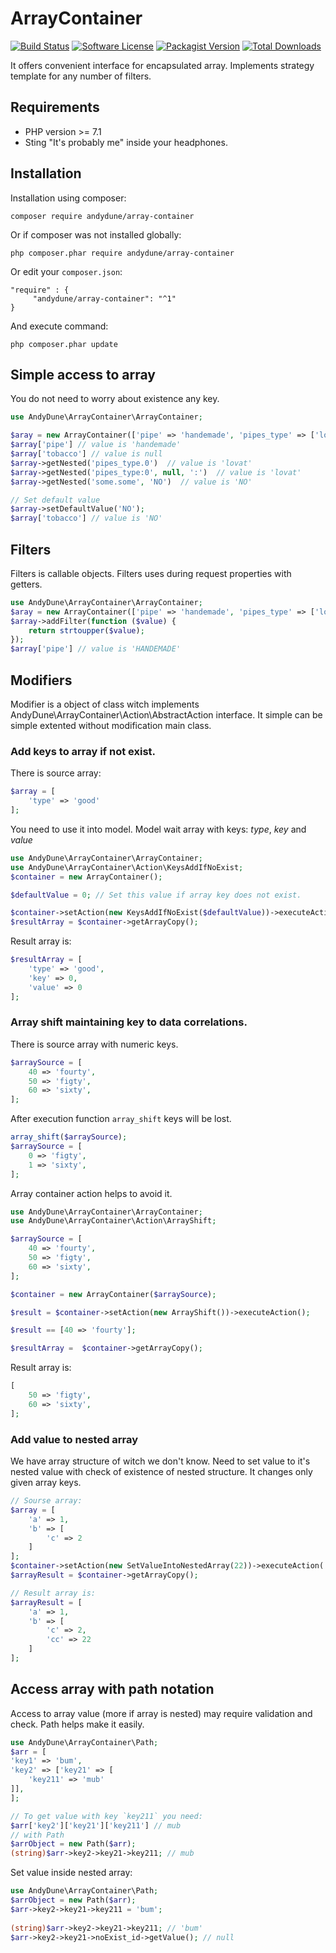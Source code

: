 # ArrayContainer

[![Build Status](https://travis-ci.org/AndyDune/ArrayContainer.svg?branch=master)](https://travis-ci.org/AndyDune/ArrayContainer)
[![Software License](https://img.shields.io/badge/license-MIT-brightgreen.svg?style=flat-square)](LICENSE)
[![Packagist Version](https://img.shields.io/packagist/v/andydune/array-container.svg?style=flat-square)](https://packagist.org/packages/andydune/array-container)
[![Total Downloads](https://img.shields.io/packagist/dt/andydune/array-container.svg?style=flat-square)](https://packagist.org/packages/andydune/array-container)


It offers convenient interface for encapsulated array. Implements strategy template for any number of filters.

Requirements
------------

- PHP version >= 7.1
- Sting "It's probably me" inside your headphones.

Installation
------------

Installation using composer:

```
composer require andydune/array-container
```
Or if composer was not installed globally:
```
php composer.phar require andydune/array-container
```
Or edit your `composer.json`:
```
"require" : {
     "andydune/array-container": "^1"
}

```
And execute command:
```
php composer.phar update
```


Simple access to array
------------

You do not need to worry about existence any key.

```php
use AndyDune\ArrayContainer\ArrayContainer;

$aray = new ArrayContainer(['pipe' => 'handemade', 'pipes_type' => ['lovat', 'canadian']]);
$array['pipe'] // value is 'handemade' 
$array['tobacco'] // value is null
$array->getNested('pipes_type.0')  // value is 'lovat'
$array->getNested('pipes_type:0', null, ':')  // value is 'lovat'
$array->getNested('some.some', 'NO')  // value is 'NO'

// Set default value
$array->setDefaultValue('NO');
$array['tobacco'] // value is 'NO'
```

Filters
------------

Filters is callable objects. Filters uses during request properties with getters.

```php
use AndyDune\ArrayContainer\ArrayContainer;
$aray = new ArrayContainer(['pipe' => 'handemade', 'pipes_type' => ['lovat', 'canadian']]);
$array->addFilter(function ($value) {
    return strtoupper($value);
});
$array['pipe'] // value is 'HANDEMADE'

```

Modifiers
------------

Modifier is a object of class witch implements AndyDune\ArrayContainer\Action\AbstractAction interface. 
It simple can be simple extented without modification main class. 

### Add keys to array if not exist.

There is source array:

```php
$array = [
    'type' => 'good'
];
```

You need to use it into model. Model wait array with keys: *type*, *key* and *value* 

```php
use AndyDune\ArrayContainer\ArrayContainer;
use AndyDune\ArrayContainer\Action\KeysAddIfNoExist;
$container = new ArrayContainer();

$defaultValue = 0; // Set this value if array key does not exist.

$container->setAction(new KeysAddIfNoExist($defaultValue))->executeAction('type', 'key', 'value');
$resultArray = $container->getArrayCopy();
```

Result array is:
```php
$resultArray = [
    'type' => 'good',
    'key' => 0,
    'value' => 0
];
```

### Array shift maintaining key to data correlations.

There is source array with numeric keys.
```php
$arraySource = [
    40 => 'fourty',
    50 => 'figty',
    60 => 'sixty',
];
```

After execution function `array_shift` keys will be lost.
```php
array_shift($arraySource);
$arraySource = [
    0 => 'figty',
    1 => 'sixty',
];
```

Array container action helps to avoid it.

```php
use AndyDune\ArrayContainer\ArrayContainer;
use AndyDune\ArrayContainer\Action\ArrayShift;

$arraySource = [
    40 => 'fourty',
    50 => 'figty',
    60 => 'sixty',
];

$container = new ArrayContainer($arraySource);

$result = $container->setAction(new ArrayShift())->executeAction();

$result == [40 => 'fourty'];

$resultArray =  $container->getArrayCopy();
```

Result array is: 

```php
[
    50 => 'figty',
    60 => 'sixty',
];
```

### Add value to nested array

We have array structure of witch we don't know. Need to set value to it's nested value with check of existence of nested structure. 
It changes only given array keys.

```php
// Sourse array:
$array = [
    'a' => 1,
    'b' => [
        'c' => 2
    ]
];
$container->setAction(new SetValueIntoNestedArray(22))->executeAction('b', 'cc');
$arrayResult = $container->getArrayCopy();

// Result array is:
$arrayResult = [
    'a' => 1,
    'b' => [
        'c' => 2,
        'cc' => 22
    ]
];

```

Access array with path notation
------------

Access to array value (more if array is nested) may require validation and check. Path helps make it easily.

```php
use AndyDune\ArrayContainer\Path;
$arr = [
'key1' => 'bum',
'key2' => ['key21' => [
    'key211' => 'mub'
]],
];

// To get value with key `key211` you need:
$arr['key2']['key21']['key211'] // mub
// with Path 
$arrObject = new Path($arr);
(string)$arr->key2->key21->key211; // mub

```

Set value inside nested array:

```php
use AndyDune\ArrayContainer\Path;
$arrObject = new Path($arr);
$arr->key2->key21->key211 = 'bum';
 
(string)$arr->key2->key21->key211; // 'bum'
$arr->key2->key21->noExist_id->getValue(); // null

```
